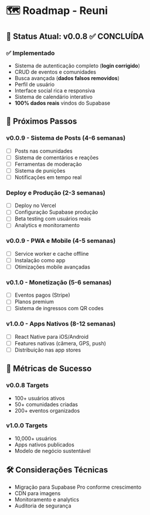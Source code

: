 # 🗺️ Roadmap - Reuni

## 🎯 Status Atual: v0.0.8 ✅ CONCLUÍDA

### ✅ Implementado
- Sistema de autenticação completo (**login corrigido**)
- CRUD de eventos e comunidades
- Busca avançada (**dados falsos removidos**)
- Perfil de usuário
- Interface social rica e responsiva
- Sistema de calendário interativo
- **100% dados reais** vindos do Supabase

## 🚀 Próximos Passos

### v0.0.9 - Sistema de Posts (4-6 semanas)
- [ ] Posts nas comunidades
- [ ] Sistema de comentários e reações
- [ ] Ferramentas de moderação
- [ ] Sistema de punições
- [ ] Notificações em tempo real

### Deploy e Produção (2-3 semanas)
- [ ] Deploy no Vercel
- [ ] Configuração Supabase produção
- [ ] Beta testing com usuários reais
- [ ] Analytics e monitoramento

### v0.0.9 - PWA e Mobile (4-5 semanas)
- [ ] Service worker e cache offline
- [ ] Instalação como app
- [ ] Otimizações mobile avançadas

### v0.1.0 - Monetização (5-6 semanas)
- [ ] Eventos pagos (Stripe)
- [ ] Planos premium
- [ ] Sistema de ingressos com QR codes

### v1.0.0 - Apps Nativos (8-12 semanas)
- [ ] React Native para iOS/Android
- [ ] Features nativas (câmera, GPS, push)
- [ ] Distribuição nas app stores

## 🎯 Métricas de Sucesso

### v0.0.8 Targets
- 100+ usuários ativos
- 50+ comunidades criadas
- 200+ eventos organizados

### v1.0.0 Targets
- 10,000+ usuários
- Apps nativos publicados
- Modelo de negócio sustentável

## 🛠️ Considerações Técnicas

- Migração para Supabase Pro conforme crescimento
- CDN para imagens
- Monitoramento e analytics
- Auditoria de segurança